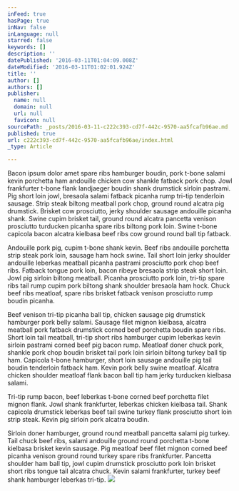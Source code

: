 ```yaml
---
inFeed: true
hasPage: true
inNav: false
inLanguage: null
starred: false
keywords: []
description: ''
datePublished: '2016-03-11T01:04:09.008Z'
dateModified: '2016-03-11T01:02:01.924Z'
title: ''
author: []
authors: []
publisher:
  name: null
  domain: null
  url: null
  favicon: null
sourcePath: _posts/2016-03-11-c222c393-cd7f-442c-9570-aa5fcafb96ae.md
published: true
url: c222c393-cd7f-442c-9570-aa5fcafb96ae/index.html
_type: Article

---
```

Bacon ipsum dolor amet spare ribs hamburger boudin, pork t-bone salami kevin porchetta ham andouille chicken cow shankle fatback pork chop. Jowl frankfurter t-bone flank landjaeger boudin shank drumstick sirloin pastrami. Pig short loin jowl, bresaola salami fatback picanha rump tri-tip tenderloin sausage. Strip steak biltong meatball pork chop, ground round alcatra pig drumstick. Brisket cow prosciutto, jerky shoulder sausage andouille picanha shank. Swine cupim brisket tail, ground round alcatra pancetta venison prosciutto turducken picanha spare ribs biltong pork loin. Swine t-bone capicola bacon alcatra kielbasa beef ribs cow ground round ball tip fatback.

Andouille pork pig, cupim t-bone shank kevin. Beef ribs andouille porchetta strip steak pork loin, sausage ham hock swine. Tail short loin jerky shoulder andouille leberkas meatball picanha pastrami prosciutto pork chop beef ribs. Fatback tongue pork loin, bacon ribeye bresaola strip steak short loin. Jowl pig sirloin biltong meatball. Picanha prosciutto pork loin, tri-tip spare ribs tail rump cupim pork biltong shank shoulder bresaola ham hock. Chuck beef ribs meatloaf, spare ribs brisket fatback venison prosciutto rump boudin picanha.

Beef venison tri-tip picanha ball tip, chicken sausage pig drumstick hamburger pork belly salami. Sausage filet mignon kielbasa, alcatra meatball pork fatback drumstick corned beef porchetta boudin spare ribs. Short loin tail meatball, tri-tip short ribs hamburger cupim leberkas kevin sirloin pastrami corned beef pig bacon rump. Meatloaf doner chuck pork, shankle pork chop boudin brisket tail pork loin sirloin biltong turkey ball tip ham. Capicola t-bone hamburger, short loin sausage andouille pig tail boudin tenderloin fatback ham. Kevin pork belly swine meatloaf. Alcatra chicken shoulder meatloaf flank bacon ball tip ham jerky turducken kielbasa salami.

Tri-tip rump bacon, beef leberkas t-bone corned beef porchetta filet mignon flank. Jowl shank frankfurter, leberkas chicken kielbasa tail. Shank capicola drumstick leberkas beef tail swine turkey flank prosciutto short loin strip steak. Kevin pig sirloin pork alcatra boudin.

Sirloin doner hamburger, ground round meatball pancetta salami pig turkey. Tail chuck beef ribs, salami andouille ground round porchetta t-bone kielbasa brisket kevin sausage. Pig meatloaf beef filet mignon corned beef picanha venison ground round turkey spare ribs frankfurter. Pancetta shoulder ham ball tip, jowl cupim drumstick prosciutto pork loin brisket short ribs tongue tail alcatra chuck. Kevin salami frankfurter, turkey beef shank hamburger leberkas tri-tip.
![](https://the-grid-user-content.s3-us-west-2.amazonaws.com/722b6e01-e0fb-4333-881c-9640b144acd7.jpg)